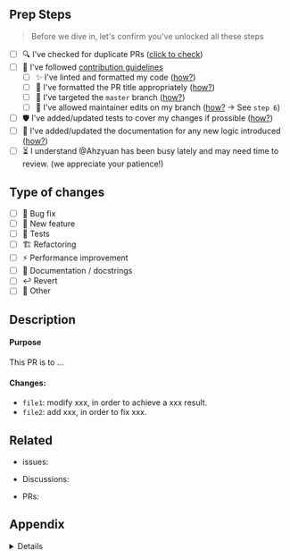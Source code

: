 <!-- 
🍻 **Contributions make open-source thrive!**  
Thank you for taking the time to improve torchmeter.
To ensure efficient review, please complete the following sections
-->

## Prep Steps  

> Before we dive in, let's confirm you've unlocked all these steps       

<!-- Note: Use `[x]` to check the boxes -->

- [ ] 🔍 I've checked for duplicate PRs ([click to check](https://github.com/TorchMeter/torchmeter/pulls?q=))
- [ ] 📜 I've followed [contribution guidelines](https://docs.torchmeter.top/latest/contribute/prs/) 
  - [ ] ✨ I've linted and formatted my code ([how?](https://docs.torchmeter.top/latest/contribute/prs/#Cb-Lint-Format-and-Test-your-Code))
  - [ ] 🔧 I've formatted the PR title appropriately ([how?](https://docs.torchmeter.top/latest/contribute/conventions/#Pull-Request-Title))
  - [ ] 🎯 I've targeted the `master` branch ([how?](https://raw.githubusercontent.com/TorchMeter/assets/refs/heads/master/others/target_master_branch.jpg))
  - [ ] 👐 I've allowed maintainer edits on my branch ([how?](https://docs.torchmeter.top/latest/contribute/prs/#Db-Create-a-Pull-Request-to-torchmeter) → See `step 6`)
- [ ] 🛡️ I've added/updated tests to cover my changes if prossible ([how?](https://docs.torchmeter.top/latest/contribute/prs/#Cb-Lint-Format-and-Test-your-Code))
- [ ] 📝 I've added/updated the documentation for any new logic introduced ([how?](https://docs.torchmeter.top/latest/contribute/prs/#Cc-Add-Documentation-for-Your-Code))
- [ ] ⏳ I understand @Ahzyuan has been busy lately and may need time to review. (we appreciate your patience!)

## Type of changes

<!-- What is this pull request for? -->

- [ ] 🐞 Bug fix
- [ ] 🌟 New feature
- [ ] 🧪 Tests
- [ ] 🏗 Refactoring
- [ ] ⚡ Performance improvement
- [ ] 📖 Documentation / docstrings
- [ ] ↩️ Revert
- [ ] 🧩 Other

## Description

#### Purpose

<!-- Describe the purpose of this pull request here -->

This PR is to ...

#### Changes:

<!-- 
Describe the changes you've made here.
- We strongly recommend adding tests/docs to cover your changes.
- If you introduce new features, please explain their functionality. And it's best to provide usage demos in `Appendix` section below. 
-->

- `file1`: modify xxx, in order to achieve a xxx result.
- `file2`: add xxx, in order to fix xxx.

## Related

<!-- Use `#` to link to issues, discussions or PRs. -->

- issues: 

- Discussions:

- PRs: 

## Appendix

<!-- 
Provide supplementary info if needed, for example:
- alteration effect (before/after screenshot, gif, video if available)
  usage demo for new features
- performance metrics

Please highlight any potential issues introduced by this PR, if there are any. 

If there is no supplementary info needed, please remove the content below and keep this section empty.
-->

<details>
<summary>Details</summary>

1. `quickly`: finish in 10s before and 1s after
2. `stable`: compatible in all os

</details>